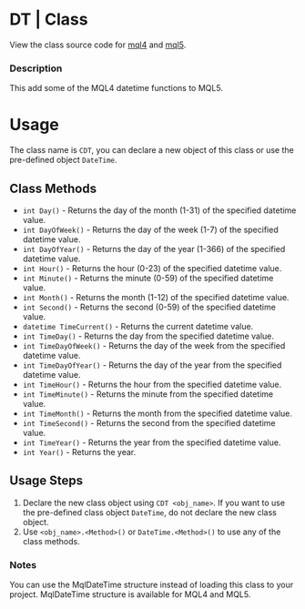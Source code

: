 # DT | Class
View the class source code for [mql4](../../../sources/main/datetimeMQL4.mqh) and [mql5](../../../sources/main/datetimeMQL5.mqh). <br>

### Description
This add some of the MQL4 datetime functions to MQL5.

# Usage
The class name is `CDT`, you can declare a new object of this class or use the pre-defined object `DateTime`.

## Class Methods
- `int Day()` - Returns the day of the month (1-31) of the specified datetime value.
- `int DayOfWeek()` - Returns the day of the week (1-7) of the specified datetime value.
- `int DayOfYear()` - Returns the day of the year (1-366) of the specified datetime value.
- `int Hour()` - Returns the hour (0-23) of the specified datetime value.
- `int Minute()` - Returns the minute (0-59) of the specified datetime value.
- `int Month()` - Returns the month (1-12) of the specified datetime value.
- `int Second()` - Returns the second (0-59) of the specified datetime value.
- `datetime TimeCurrent()` - Returns the current datetime value.
- `int TimeDay()` - Returns the day from the specified datetime value.
- `int TimeDayOfWeek()` - Returns the day of the week from the specified datetime value.
- `int TimeDayOfYear()` - Returns the day of the year from the specified datetime value.
- `int TimeHour()` - Returns the hour from the specified datetime value.
- `int TimeMinute()` - Returns the minute from the specified datetime value.
- `int TimeMonth()` - Returns the month from the specified datetime value.
- `int TimeSecond()` - Returns the second from the specified datetime value.
- `int TimeYear()` - Returns the year from the specified datetime value.
- `int Year()` - Returns the year.

## Usage Steps
1. Declare the new class object using `CDT <obj_name>`. If you want to use the pre-defined class object `DateTime`, do not declare the new class object.
2. Use `<obj_name>.<Method>()` or `DateTime.<Method>()` to use any of the class methods.

### Notes
You can use the MqlDateTime structure instead of loading this class to your project. MqlDateTime structure is available for MQL4 and MQL5. <br>

<br>